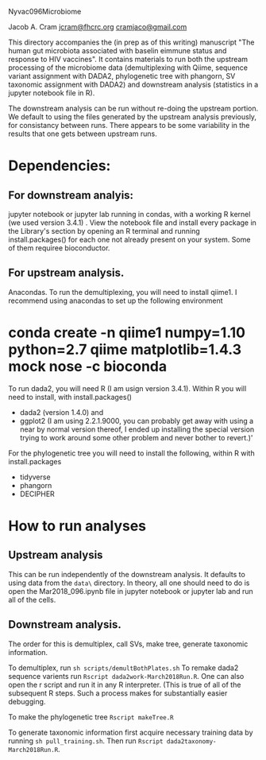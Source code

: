Nyvac096Microbiome

Jacob A. Cram
jcram@fhcrc.org
cramjaco@gmail.com

This directory accompanies the (in prep as of this writing) manuscript "The human gut microbiota associated with baselin eimmune status and response to HIV vaccines". It contains materials to run both the upstream processing of the microbiome data (demultiplexing with Qiime, sequence variant assignment with DADA2, phylogenetic tree with phangorn, SV taxonomic assignment with DADA2) and downstream analysis (statistics in a jupyter notebook file in R).

The downstream analysis can be run without re-doing the upstream portion. We default to using the files generated by the upstream analysis previously, for consistancy between runs. There appears to be some variability in the results that one gets between upstream runs.

# Dependencies:
## For downstream analyis:
jupyter notebook or jupyter lab running in condas, with a working R kernel (we used version 3.4.1) . View the notebook file and install every package in the Library's section by opening an R terminal and running install.packages() for each one not already present on your system. Some of them requiree bioconductor.

## For upstream analysis.
Anacondas.
To run the demultiplexing, you will need to install qiime1. I recommend using anacondas to set up the following environment
# conda create -n qiime1 numpy=1.10 python=2.7 qiime matplotlib=1.4.3 mock nose -c bioconda

To run dada2, you will need R (I am usign version 3.4.1).
Within R you will need to install, with install.packages()
* dada2 (version 1.4.0) and
* ggplot2 (I am using 2.2.1.9000, you can probably get away with using a near by normal version thereof, I ended up installing the special version trying to work around some other problem and never bother to revert.)'

For the phylogenetic tree you will need to install the following, within R with install.packages
* tidyverse
* phangorn
* DECIPHER

# How to run analyses
## Upstream analysis
This can be run independently of the downstream analysis. It defaults to using data from the `data\` directory. In theory, all one should need to do is open the Mar2018_096.ipynb file in jupyter notebook or jupyter lab and run all of the cells.

## Downstream analysis.
The order for this is demultiplex, call SVs, make tree, generate taxonomic information.

To demultiplex, run `sh scripts/demultBothPlates.sh`
To remake dada2 sequence varients run `Rscript dada2work-March2018Run.R`. One can also open the r script and run it in any R interpreter. (This is true of all of the subsequent R steps. Such a process makes for substantially easier debugging.

To make the phylogenetic tree `Rscript makeTree.R`

To generate taxonomic information first acquire necessary training data by running `sh pull_training.sh`. Then run `Rscript dada2taxonomy-March2018Run.R`.